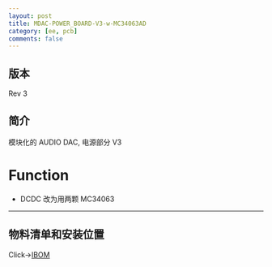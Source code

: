 ```yaml
---
layout: post
title: MDAC-POWER_BOARD-V3-w-MC34063AD
category: [ee, pcb]
comments: false
---
```


## 版本

Rev 3

## 简介
模块化的 AUDIO DAC, 电源部分 V3

# Function
- DCDC 改为用两颗 MC34063

---

## 物料清单和安装位置
Click->[IBOM](/static/KiCAD-20190912-MDAC-POWER_BOARD-V3-w-MC34063AD/bom/ibom.html)

